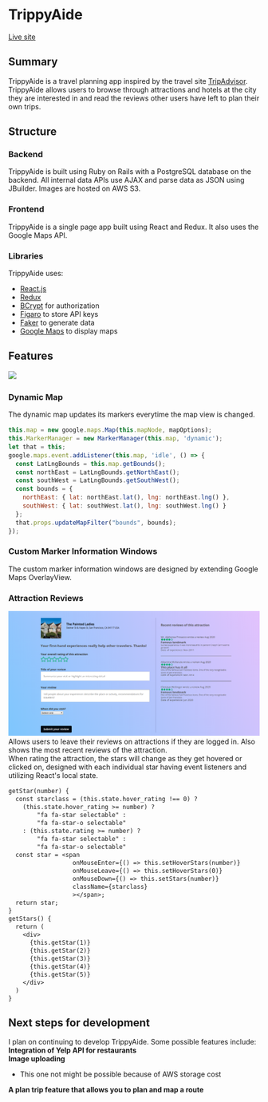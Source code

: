 # TrippyAide
[Live site](http://trippyaide.herokuapp.com/)
## Summary
TrippyAide is a travel planning app inspired by the travel site [TripAdvisor](https://tripadvisor.com).   
TrippyAide allows users to browse through attractions and hotels at the city they are interested in and read
the reviews other users have left to plan their own trips.  
## Structure
### Backend
TrippyAide is built using Ruby on Rails with a PostgreSQL database on the backend. All internal data APIs 
use AJAX and parse data as JSON using JBuilder. Images are hosted on AWS S3.
### Frontend
TrippyAide is a single page app built using React and Redux. It also uses the Google Maps API.
### Libraries
TrippyAide uses:  
* [React.js](https://reactjs.org/)
* [Redux](https://redux.js.org/)
* [BCrypt](https://github.com/codahale/bcrypt-ruby) for authorization
* [Figaro](https://github.com/laserlemon/figaro) to store API keys
* [Faker](https://github.com/faker-ruby/faker) to generate data
* [Google Maps](https://developers.google.com/maps/documentation) to display maps
## Features
![](map.gif)
### Dynamic Map
The dynamic map updates its markers everytime the map view is changed.
```javascript
this.map = new google.maps.Map(this.mapNode, mapOptions);
this.MarkerManager = new MarkerManager(this.map, 'dynamic');
let that = this;
google.maps.event.addListener(this.map, 'idle', () => {
  const LatLngBounds = this.map.getBounds();
  const northEast = LatLngBounds.getNorthEast();
  const southWest = LatLngBounds.getSouthWest();
  const bounds = {
    northEast: { lat: northEast.lat(), lng: northEast.lng() },
    southWest: { lat: southWest.lat(), lng: southWest.lng() }
  };
  that.props.updateMapFilter("bounds", bounds);
});
```
### Custom Marker Information Windows
The custom marker information windows are designed by extending Google Maps OverlayView.

### Attraction Reviews
![](review.png)
Allows users to leave their reviews on attractions if they are logged in. Also shows the most recent reviews of the attraction.   
When rating the attraction, the stars will change as they get hovered or clicked on, designed with each individual star having event listeners and utilizing React's local state.  
```JSX
getStar(number) {
  const starclass = (this.state.hover_rating !== 0) ? 
    (this.state.hover_rating >= number) ? 
        "fa fa-star selectable" : 
        "fa fa-star-o selectable"
    : (this.state.rating >= number) ? 
        "fa fa-star selectable" :
        "fa fa-star-o selectable"
  const star = <span 
                  onMouseEnter={() => this.setHoverStars(number)}
                  onMouseLeave={() => this.setHoverStars(0)}
                  onMouseDown={() => this.setStars(number)} 
                  className={starclass}
                  ></span>;
  return star;
}
getStars() {
  return (
    <div>
      {this.getStar(1)}
      {this.getStar(2)}
      {this.getStar(3)}
      {this.getStar(4)}
      {this.getStar(5)}
    </div>
  )
}
```

## Next steps for development  
I plan on continuing to develop TrippyAide. Some possible features include:   
**Integration of Yelp API for restaurants**   
**Image uploading**   
* This one not might be possible because of AWS storage cost   

__A plan trip feature that allows you to plan and map a route__ 

